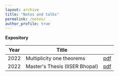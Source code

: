 ```yaml
---
layout: archive
title: "Notes and talks"
permalink: /notes/
author_profile: true
---
```


**Expository**

| Year             | Title                      |                                             |
| -----------------| ---------------------------|-------------------------------------------- |
| 2022             | Multiplicity one theorems  | [pdf](https://aniruddhasudarshan.github.io/files/Multiplicity_one_theorems.pdf)  |
| 2022             | Master's Thesis (IISER Bhopal)| [pdf](https://aniruddhasudarshan.github.io/files/Chebotarev_Density_Theorem.pdf) |      
